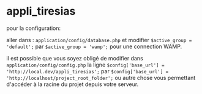 # appli_tiresias
pour la configuration:

aller dans : `application/config/database.php` et modifier `$active_group = 'default';` par `$active_group = 'wamp';` pour une connection WAMP.

il est possible que vous soyez obligé de modifier dans `application/config/config.php` la ligne `$config['base_url'] = 'http://local.dev/appli_tiresias';` par `$config['base_url'] = 'http://localhost/project_root_folder';` ou autre chose vous permettant d'accéder à la racine du projet depuis votre serveur.
